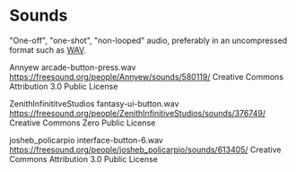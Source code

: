 
# Sounds

"One-off", "one-shot", "non-looped" audio, preferably in an uncompressed format such as [WAV](https://en.wikipedia.org/wiki/WAV).

Annyew arcade-button-press.wav
https://freesound.org/people/Annyew/sounds/580119/
Creative Commons Attribution 3.0 Public License

ZenithInfinititveStudios fantasy-ui-button.wav
https://freesound.org/people/ZenithInfinitiveStudios/sounds/376749/
Creative Commons Zero Public License

josheb_policarpio interface-button-6.wav
https://freesound.org/people/josheb_policarpio/sounds/613405/
Creative Commons Attribution 3.0 Public License

